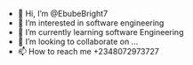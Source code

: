 - 👋 Hi, I’m @EbubeBright7
- 👀 I’m interested in software engineering 
- 🌱 I’m currently learning software Engineering 
- 💞️ I’m looking to collaborate on ...
- 📫 How to reach me +2348072973727

<!---
EbubeBright7/EbubeBright7 is a ✨ special ✨ repository because its `README.md` (this file) appears on your GitHub profile.
You can click the Preview link to take a look at your changes.
--->
